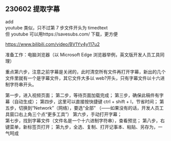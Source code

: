 ## 230602 提取字幕

add  
youtube 类似，只不过第 7 步文件开头为 timedtext  
但 youtube 可以用https://savesubs.com/ 下载，更方便

https://www.bilibili.com/video/BV1Yv4y117u2

准备工作：电脑浏览器（以 Microsoft Edge 浏览器举例，英文版开发人员工具同理）

重点第六步，注意之前字幕是关闭的，此时清空所有文件再打开字幕，新出的几个文件里就有一个是字幕文件，其它文件大多以 web?开头，只有字幕文件以十六进制字符串开头。

第一步，进入视频页面；
第二步，等待页面加载完成；
第三步，确保此稿件有字幕（自动生成）；
第四步，这里可以直接按快捷键 ctrl + shift + I，节省时间；
第五步，切换到“Network”（网络），要选“全部”
（——如果没有的话，开发人员工具窗口右上角三个点“更多工具”）
第六步，手动打开字幕；  
第七步，找到字幕文件（文件名是一个十六进制字符串），查看预览；
第八步，右键菜单，新标签页打开；
第九步，全选、复制、打开记事本、粘贴、另存为，一气呵成

